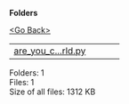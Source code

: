 **Folders**

[&lt;Go Back&gt;](../right.html)

  

<table><tbody><tr class="odd"><td><a href="are_you_connected_to_world.py">are_you_c...rld.py</a> </td><td></td><td></td><td></td></tr></tbody></table>

Folders: 1  
Files: 1  
Size of all files: 1312 KB
